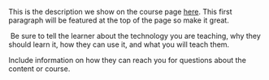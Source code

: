 This is the description we show on the course page [here](https://github-learning-lab-staging.herokuapp.com/jasons-test-org/some-new-course). This first paragraph will be featured at the top of the page so make it great.
​

​
Be sure to tell the learner about the technology you are teaching, why they should learn it, how they can use it, and what you will teach them.
​


Include information on how they can reach you for questions about the content or course. 